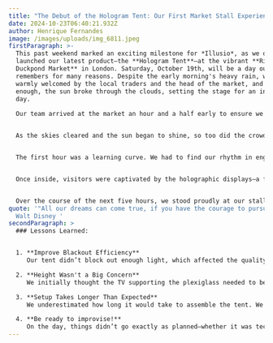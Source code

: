 ```yaml
---
title: "The Debut of the Hologram Tent: Our First Market Stall Experience"
date: 2024-10-23T06:40:21.932Z
author: Henrique Fernandes
image: /images/uploads/img_6811.jpeg
firstParagraph: >-
  This past weekend marked an exciting milestone for *Illusio*, as we officially
  launched our latest product—the **Hologram Tent**—at the vibrant **Richmond
  Duckpond Market** in London. Saturday, October 19th, will be a day our team
  remembers for many reasons. Despite the early morning's heavy rain, we were
  warmly welcomed by the local traders and the head of the market, and soon
  enough, the sun broke through the clouds, setting the stage for an incredible
  day.
   ﻿
  Our team arrived at the market an hour and a half early to ensure we had ample time to set up. Battling the downpour wasn’t easy, but the excitement in the air—both from us and the other stallholders—was undeniable. Rain or shine, the community was eager to share their creations, and we were ready to introduce something entirely new: an immersive holographic experience.


  As the skies cleared and the sun began to shine, so too did the crowd start to gather. Families, couples, and curious onlookers of all ages wandered through the market, exploring the unique stalls. We were eager but nervous—this was our first public showcase, and we weren’t sure what to expect.


  The first hour was a learning curve. We had to find our rhythm in engaging passersby and explaining what the Hologram Tent was all about. Without the bold colors and flashy displays that some of the other stalls had, we relied on curiosity and word-of-mouth to draw people in. It took time for people to stop and take notice, but once they did, we began to see their smiles light up.


  Once inside, visitors were captivated by the holographic displays—a futuristic experience unlike anything else at the market. Despite initial hesitations, especially as we didn’t have a huge budget for marketing, word quickly spread. As soon as the first few visitors entered and saw the stunning holograms, their excitement became contagious.


  Over the course of the next five hours, we stood proudly at our stall, greeting guests, sharing stories, and showcasing our vision. It wasn’t just about selling a product, but offering a moment of wonder—a new way of seeing the world, even if just for a few minutes inside our tent. By the end of the day, we felt a sense of accomplishment that far outweighed the challenges we’d faced earlier.
quote: '"All our dreams can come true, if you have the courage to pursue them" -
  Walt Disney '
secondParagraph: >
  ### Lessons Learned:


  1. **Improve Blackout Efficiency**  
     Our tent didn’t block out enough light, which affected the quality of the holographic displays. For future events, we’ll need to improve the tent’s blackout capabilities by either modifying the materials or adding extra layers to create a darker environment inside.

  2. **Height Wasn't a Big Concern**  
     We initially thought the TV supporting the plexiglass needed to be at eye level for optimal viewing, but this wasn't the case. The screen can be positioned lower, as long as it’s properly barricaded to block the viewer's line of sight to the edges of the screen. This flexibility opens up more possibilities for how we set up the tent in the future.

  3. **Setup Takes Longer Than Expected**  
     We underestimated how long it would take to assemble the tent. We aimed to start by 11:00 AM but weren’t ready until 11:45. This lost us valuable time, especially with only a five-hour window. We’ll practice assembly beforehand to improve our efficiency and make sure we start on time.

  4. **Be ready to improvise!**  
     On the day, things didn’t go exactly as planned—whether it was technical issues or needing to tweak our sales pitch. Being able to adapt quickly and keep going was critical, and this experience taught us the importance of staying flexible and finding creative solutions on the fly.
---
```

